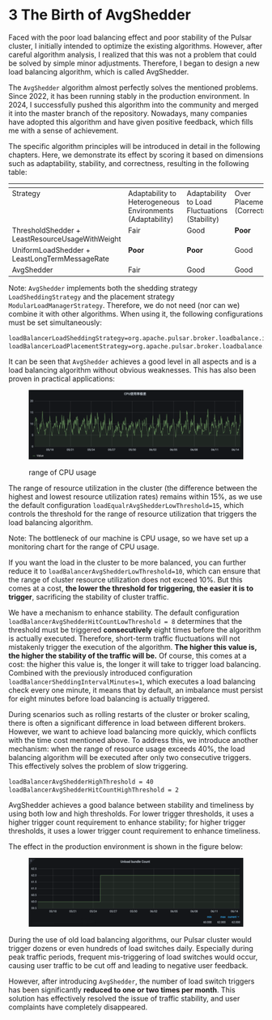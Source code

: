 # 3 The Birth of AvgShedder

Faced with the poor load balancing effect and poor stability of the Pulsar cluster, I initially intended to optimize the existing algorithms. However, after careful algorithm analysis, I realized that this was not a problem that could be solved by simple minor adjustments. Therefore, I began to design a new load balancing algorithm, which is called AvgShedder.



The `AvgShedder` algorithm almost perfectly solves the mentioned problems. Since 2022, it has been running stably in the production environment. In 2024, I successfully pushed this algorithm into the community and merged it into the master branch of the repository. Nowadays, many companies have adopted this algorithm and have given positive feedback, which fills me with a sense of achievement.



The specific algorithm principles will be introduced in detail in the following chapters. Here, we demonstrate its effect by scoring it based on dimensions such as adaptability, stability, and correctness, resulting in the following table:

<table data-header-hidden><thead><tr><th valign="top"></th><th valign="top"></th><th valign="top"></th><th valign="top"></th><th valign="top"></th><th valign="top"></th></tr></thead><tbody><tr><td valign="top">Strategy</td><td valign="top">Adaptability to Heterogeneous Environments (Adaptability)</td><td valign="top">Adaptability to Load Fluctuations (Stability)</td><td valign="top">Over Placement (Correctness)</td><td valign="top">Over Unloading (Correctness)</td><td valign="top">Speed</td></tr><tr><td valign="top">ThresholdShedder + LeastResourceUsageWithWeight</td><td valign="top">Fair</td><td valign="top">Good</td><td valign="top"><strong>Poor</strong></td><td valign="top"><strong>Poor</strong></td><td valign="top">Fair</td></tr><tr><td valign="top">UniformLoadShedder + LeastLongTermMessageRate</td><td valign="top"><strong>Poor</strong></td><td valign="top"><strong>Poor</strong></td><td valign="top">Good</td><td valign="top">Good</td><td valign="top">Fair</td></tr><tr><td valign="top">AvgShedder</td><td valign="top">Fair</td><td valign="top">Good</td><td valign="top">Good</td><td valign="top">Good</td><td valign="top">Good</td></tr></tbody></table>

Note: `AvgShedder` implements both the shedding strategy `LoadSheddingStrategy` and the placement strategy `ModularLoadManagerStrategy`. Therefore, we do not need (nor can we) combine it with other algorithms. When using it, the following configurations must be set simultaneously:

```
loadBalancerLoadSheddingStrategy=org.apache.pulsar.broker.loadbalance.impl.AvgShedder
loadBalancerLoadPlacementStrategy=org.apache.pulsar.broker.loadbalance.impl.AvgShedder
```

It can be seen that `AvgShedder` achieves a good level in all aspects and is a load balancing algorithm without obvious weaknesses. This has also been proven in practical applications:

<figure><img src="../.gitbook/assets/image (18).png" alt=""><figcaption><p>range of CPU usage</p></figcaption></figure>

The range of resource utilization in the cluster (the difference between the highest and lowest resource utilization rates) remains within 15%, as we use the default configuration `loadEqualrAvgShedderLowThreshold=15`, which controls the threshold for the range of resource utilization that triggers the load balancing algorithm.

Note: The bottleneck of our machine is CPU usage, so we have set up a monitoring chart for the range of CPU usage.



If you want the load in the cluster to be more balanced, you can further reduce it to `loadBalancerAvgShedderLowThreshold=10`, which can ensure that the range of cluster resource utilization does not exceed 10%. But this comes at a cost, **the lower the threshold for triggering, the easier it is to trigger**, sacrificing the stability of cluster traffic.

We have a mechanism to enhance stability. The default configuration `loadBalancerAvgShedderHitCountLowThreshold = 8` determines that the threshold must be triggered **consecutively** eight times before the algorithm is actually executed. Therefore, short-term traffic fluctuations will not mistakenly trigger the execution of the algorithm. **The higher this value is, the higher the stability of the traffic will be.** Of course, this comes at a cost: the higher this value is, the longer it will take to trigger load balancing. Combined with the previously introduced configuration `loadBalancerSheddingIntervalMinutes=1`, which executes a load balancing check every one minute, it means that by default, an imbalance must persist for eight minutes before load balancing is actually triggered.



During scenarios such as rolling restarts of the cluster or broker scaling, there is often a significant difference in load between different brokers. However, we want to achieve load balancing more quickly, which conflicts with the time cost mentioned above. To address this, we introduce another mechanism: when the range of resource usage exceeds 40%, the load balancing algorithm will be executed after only two consecutive triggers. This effectively solves the problem of slow triggering.

```
loadBalancerAvgShedderHighThreshold = 40
loadBalancerAvgShedderHitCountHighThreshold = 2
```

AvgShedder achieves a good balance between stability and timeliness by using both low and high thresholds. For lower trigger thresholds, it uses a higher trigger count requirement to enhance stability; for higher trigger thresholds, it uses a lower trigger count requirement to enhance timeliness.&#x20;

The effect in the production environment is shown in the figure below:

<figure><img src="../.gitbook/assets/image (2) (1) (1) (1) (1) (1) (1).png" alt=""><figcaption></figcaption></figure>

During the use of old load balancing algorithms, our Pulsar cluster would trigger dozens or even hundreds of load switches daily. Especially during peak traffic periods, frequent mis-triggering of load switches would occur, causing user traffic to be cut off and leading to negative user feedback.

However, after introducing `AvgShedder`, the number of load switch triggers has been significantly **reduced to one or two times per month**. This solution has effectively resolved the issue of traffic stability, and user complaints have completely disappeared.

&#x20;



















